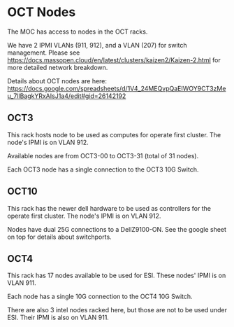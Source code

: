 # OCT Nodes

The MOC has access to nodes in the OCT racks.

We have 2 IPMI VLANs (911, 912), and a VLAN (207) for switch management. Please see https://docs.massopen.cloud/en/latest/clusters/kaizen2/Kaizen-2.html for more detailed network breakdown.

Details about OCT nodes are here: https://docs.google.com/spreadsheets/d/1V4_24MEQvpQaEIWOY9CT3zMeu_7llBagkYRxAIsJ1a4/edit#gid=26142192


## OCT3

This rack hosts node to be used as computes for operate first cluster. The node's IPMI is on VLAN 912.

Available nodes are from OCT3-00 to OCT3-31 (total of 31 nodes).

Each OCT3 node has a single connection to the OCT3 10G Switch.

## OCT10

This rack has the newer dell hardware to be used as controllers for the operate first cluster. The node's IPMI is on VLAN 912.

Nodes have dual 25G connections to a DellZ9100-ON. See the google sheet on top for details about switchports.

## OCT4

This rack has 17 nodes available to be used for ESI. These nodes' IPMI is on VLAN 911.

Each node has a single 10G connection to the OCT4 10G Switch.

There are also 3 intel nodes racked here, but those are not to be used under ESI. Their IPMI is also on VLAN 911.
